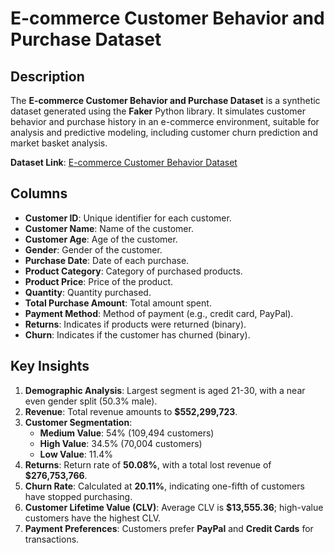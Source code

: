 # E-commerce Customer Behavior and Purchase Dataset

## Description
The **E-commerce Customer Behavior and Purchase Dataset** is a synthetic dataset generated using the **Faker** Python library. It simulates customer behavior and purchase history in an e-commerce environment, suitable for analysis and predictive modeling, including customer churn prediction and market basket analysis.

**Dataset Link**: [E-commerce Customer Behavior Dataset](https://www.kaggle.com/datasets/shriyashjagtap/e-commerce-customer-for-behavior-analysis)

## Columns
- **Customer ID**: Unique identifier for each customer.
- **Customer Name**: Name of the customer.
- **Customer Age**: Age of the customer.
- **Gender**: Gender of the customer.
- **Purchase Date**: Date of each purchase.
- **Product Category**: Category of purchased products.
- **Product Price**: Price of the product.
- **Quantity**: Quantity purchased.
- **Total Purchase Amount**: Total amount spent.
- **Payment Method**: Method of payment (e.g., credit card, PayPal).
- **Returns**: Indicates if products were returned (binary).
- **Churn**: Indicates if the customer has churned (binary).

## Key Insights
1. **Demographic Analysis**: Largest segment is aged 21-30, with a near even gender split (50.3% male).
2. **Revenue**: Total revenue amounts to **$552,299,723**.
3. **Customer Segmentation**: 
   - **Medium Value**: 54% (109,494 customers)
   - **High Value**: 34.5% (70,004 customers)
   - **Low Value**: 11.4%
4. **Returns**: Return rate of **50.08%**, with a total lost revenue of **$276,753,766**.
5. **Churn Rate**: Calculated at **20.11%**, indicating one-fifth of customers have stopped purchasing.
6. **Customer Lifetime Value (CLV)**: Average CLV is **$13,555.36**; high-value customers have the highest CLV.
7. **Payment Preferences**: Customers prefer **PayPal** and **Credit Cards** for transactions.
